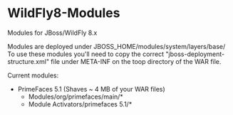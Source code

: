 WildFly8-Modules
================
Modules for JBoss/WildFly 8.x

Modules are deployed under JBOSS_HOME/modules/system/layers/base/
To use these modules you'll need to copy the correct "jboss-deployment-structure.xml" file under META-INF on the toop directory of the WAR file.

Current modules:
- PrimeFaces 5.1 (Shaves ~ 4 MB of your WAR files)
  - Modules/org/primefaces/main/*
  - Module Activators/primefaces 5.1/*
